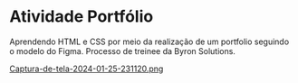 # Atividade Portfólio
Aprendendo HTML e CSS por meio da realização de um portfolio seguindo o modelo do Figma. Processo de treinee da Byron Solutions.

[Captura-de-tela-2024-01-25-231120.png](https://postimg.cc/67gjzGJN)
